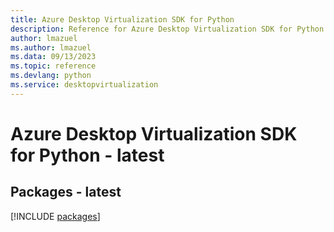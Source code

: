 ```yaml
---
title: Azure Desktop Virtualization SDK for Python
description: Reference for Azure Desktop Virtualization SDK for Python
author: lmazuel
ms.author: lmazuel
ms.data: 09/13/2023
ms.topic: reference
ms.devlang: python
ms.service: desktopvirtualization
---
```

# Azure Desktop Virtualization SDK for Python - latest
## Packages - latest
[!INCLUDE [packages](desktop-virtualization-index.md)]